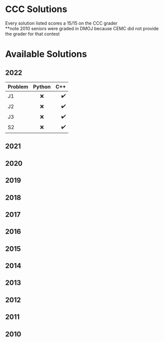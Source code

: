 # CCC Solutions
Every solution listed scores a 15/15 on the CCC grader
<br>
**note 2010 seniors were graded in DMOJ because CEMC did not provide the grader for that contest
# Available Solutions
## 2022
| Problem           | Python   | C++   |
| :---------------- | :------: | ----: |
|J1|❌|✔️|
|J2|❌|✔️|
|J3|❌|✔️|
|S2|❌|✔️|
## 2021
## 2020
## 2019
## 2018
## 2017
## 2016
## 2015
## 2014
## 2013
## 2012
## 2011
## 2010
